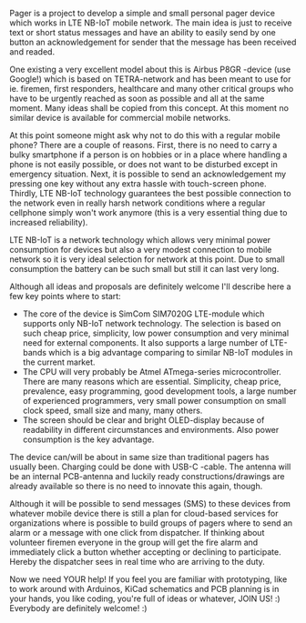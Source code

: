 Pager is a project to develop a simple and small personal pager device which works in LTE NB-IoT mobile network. The main idea is just to receive text or short status messages and have an ability to easily send by one button an acknowledgement for sender that the message has been received and readed.

One existing a very excellent model about this is Airbus P8GR -device (use Google!) which is based on TETRA-network and has been meant to use for ie. firemen, first responders, healthcare and many other critical groups who have to be urgently reached as soon as possible and all at the same moment. Many ideas shall be copied from this concept. At this moment no similar device is available for commercial mobile networks.

At this point someone might ask why not to do this with a regular mobile phone? There are a couple of reasons. First, there is no need to carry a bulky smartphone if a person is on hobbies or in a place where handling a phone is not easily possible, or does not want to be disturbed except in emergency situation. Next, it is possible to send an acknowledgement my pressing one key without any extra hassle with touch-screen phone. Thirdly, LTE NB-IoT technology guarantees the best possible connection to the network even in really harsh network conditions where a regular cellphone simply won't work anymore (this is a very essential thing due to increased reliability).

LTE NB-IoT is a network technology which allows very minimal power consumption for devices but also a very modest connection to mobile network so it is very ideal selection for network at this point. Due to small consumption the battery can be such small but still it can last very long.

Although all ideas and proposals are definitely welcome I'll describe here a few key points where to start:

* The core of the device is SimCom SIM7020G LTE-module which supports only NB-IoT network technology. The selection is based on such cheap price, simplicity, low power consumption and very minimal need for external components. It also supports a large number of LTE-bands which is a big advantage comparing to similar NB-IoT modules in the current market.
* The CPU will very probably be Atmel ATmega-series microcontroller. There are many reasons which are essential. Simplicity, cheap price, prevalence, easy programming, good development tools, a large number of experienced programmers, very small power consumption on small clock speed, small size and many, many others.
* The screen should be clear and bright OLED-display because of readability in different circumstances and environments. Also power consumption is the key advantage.

The device can/will be about in same size than traditional pagers has usually been. Charging could be done with USB-C -cable. The antenna will be an internal PCB-antenna and luckily ready constructions/drawings are already available so there is no need to innovate this again, though.

Although it will be possible to send messages (SMS) to these devices from whatever mobile device there is still a plan for cloud-based services for organizations where is possible to build groups of pagers where to send an alarm or a message with one click from dispatcher. If thinking about volunteer firemen everyone in the group will get the fire alarm and immediately click a button whether accepting or declining to participate. Hereby the dispatcher sees in real time who are arriving to the duty.

Now we need YOUR help! If you feel you are familiar with prototyping, like to work around with Arduinos, KiCad schematics and PCB planning is in your hands, you like coding, you're full of ideas or whatever, JOIN US! :) Everybody are definitely welcome! :)
